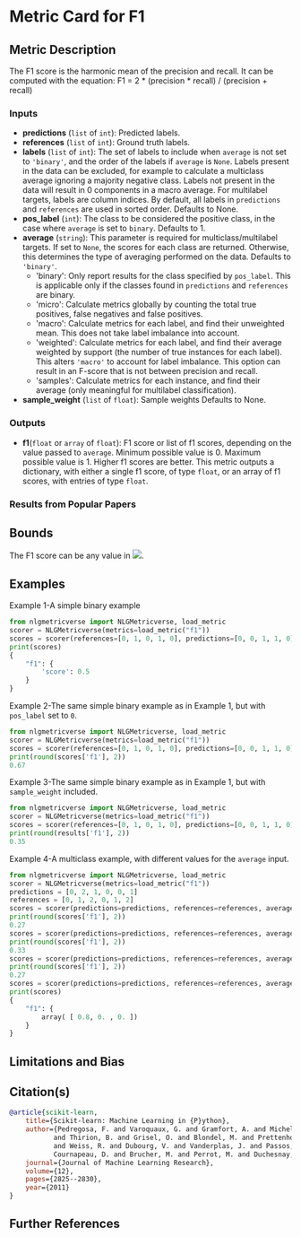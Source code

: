 # Metric Card for F1

## Metric Description
The F1 score is the harmonic mean of the precision and recall. It can be computed with the equation:
F1 = 2 * (precision * recall) / (precision + recall)

### Inputs
- **predictions** (`list` of `int`): Predicted labels.
- **references** (`list` of `int`): Ground truth labels.
- **labels** (`list` of `int`): The set of labels to include when `average` is not set to `'binary'`, and the order of the labels if `average` is `None`. Labels present in the data can be excluded, for example to calculate a multiclass average ignoring a majority negative class. Labels not present in the data will result in 0 components in a macro average. For multilabel targets, labels are column indices. By default, all labels in `predictions` and `references` are used in sorted order. Defaults to None.
- **pos_label** (`int`): The class to be considered the positive class, in the case where `average` is set to `binary`. Defaults to 1.
- **average** (`string`): This parameter is required for multiclass/multilabel targets. If set to `None`, the scores for each class are returned. Otherwise, this determines the type of averaging performed on the data. Defaults to `'binary'`.
    - 'binary': Only report results for the class specified by `pos_label`. This is applicable only if the classes found in `predictions` and `references` are binary.
    - 'micro': Calculate metrics globally by counting the total true positives, false negatives and false positives.
    - 'macro': Calculate metrics for each label, and find their unweighted mean. This does not take label imbalance into account.
    - 'weighted': Calculate metrics for each label, and find their average weighted by support (the number of true instances for each label). This alters `'macro'` to account for label imbalance. This option can result in an F-score that is not between precision and recall.
    - 'samples': Calculate metrics for each instance, and find their average (only meaningful for multilabel classification).
- **sample_weight** (`list` of `float`): Sample weights Defaults to None.

### Outputs
- **f1**(`float` or `array` of `float`): F1 score or list of f1 scores, depending on the value passed to `average`. Minimum possible value  is 0. Maximum possible value is 1. Higher f1 scores are better.
This metric outputs a dictionary, with either a single f1 score, of type `float`, or an array of f1 scores, with entries of type `float`.

### Results from Popular Papers

## Bounds
The F1 score can be any value in <img src="https://render.githubusercontent.com/render/math?math={[0,1]}##gh-light-mode-only">.

## Examples
Example 1-A simple binary example
```python
from nlgmetricverse import NLGMetricverse, load_metric
scorer = NLGMetricverse(metrics=load_metric("f1"))
scores = scorer(references=[0, 1, 0, 1, 0], predictions=[0, 0, 1, 1, 0])
print(scores)
{
    "f1": {
        'score': 0.5
    }
}
```

Example 2-The same simple binary example as in Example 1, but with `pos_label` set to `0`.
```python
from nlgmetricverse import NLGMetricverse, load_metric
scorer = NLGMetricverse(metrics=load_metric("f1"))
scores = scorer(references=[0, 1, 0, 1, 0], predictions=[0, 0, 1, 1, 0], pos_label=0)
print(round(scores['f1'], 2))
0.67
```

Example 3-The same simple binary example as in Example 1, but with `sample_weight` included.
```python
from nlgmetricverse import NLGMetricverse, load_metric
scorer = NLGMetricverse(metrics=load_metric("f1"))
scores = scorer(references=[0, 1, 0, 1, 0], predictions=[0, 0, 1, 1, 0], sample_weight=[0.9, 0.5, 3.9, 1.2, 0.3])
print(round(results['f1'], 2))
0.35
```

Example 4-A multiclass example, with different values for the `average` input.
```python
from nlgmetricverse import NLGMetricverse, load_metric
scorer = NLGMetricverse(metrics=load_metric("f1"))
predictions = [0, 2, 1, 0, 0, 1]
references = [0, 1, 2, 0, 1, 2]
scores = scorer(predictions=predictions, references=references, average="macro")
print(round(scores['f1'], 2))
0.27
scores = scorer(predictions=predictions, references=references, average="micro")
print(round(scores['f1'], 2))
0.33
scores = scorer(predictions=predictions, references=references, average="weighted")
print(round(scores['f1'], 2))
0.27
scores = scorer(predictions=predictions, references=references, average=None)
print(scores)
{
    "f1": {
        array( [ 0.8, 0. , 0. ])
    }
}
```

## Limitations and Bias

## Citation(s)
```bibtex
@article{scikit-learn,
    title={Scikit-learn: Machine Learning in {P}ython},
    author={Pedregosa, F. and Varoquaux, G. and Gramfort, A. and Michel, V.
           and Thirion, B. and Grisel, O. and Blondel, M. and Prettenhofer, P.
           and Weiss, R. and Dubourg, V. and Vanderplas, J. and Passos, A. and
           Cournapeau, D. and Brucher, M. and Perrot, M. and Duchesnay, E.},
    journal={Journal of Machine Learning Research},
    volume={12},
    pages={2825--2830},
    year={2011}
}
```

## Further References